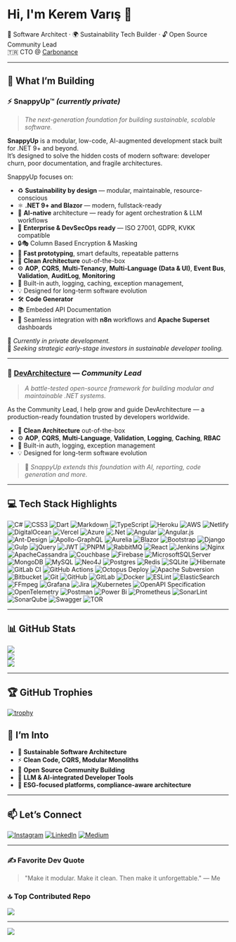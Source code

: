 # Hi, I'm Kerem Varış 👋  
🧱 Software Architect · 🌍 Sustainability Tech Builder · 🔓 Open Source Community Lead  
🇹🇷 CTO @ [Carbonance](https://carbonance.com)

---

## 🚀 What I’m Building

### ⚡ SnappyUp™ *(currently private)*  
> *The next-generation foundation for building sustainable, scalable software.*

**SnappyUp** is a modular, low-code, AI-augmented development stack built for .NET 9+ and beyond.  
It’s designed to solve the hidden costs of modern software: developer churn, poor documentation, and fragile architectures.

SnappyUp focuses on:

- ♻️ **Sustainability by design** — modular, maintainable, resource-conscious  
- ⚛️ **.NET 9+ and Blazor** — modern, fullstack-ready  
- 🤖 **AI-native** architecture — ready for agent orchestration & LLM workflows  
- 🏢 **Enterprise & DevSecOps ready** — ISO 27001, GDPR, KVKK compatible
- 🔒🎭 Column Based Encryption & Masking 
- 🚀 **Fast prototyping**, smart defaults, repeatable patterns
- 🧼 **Clean Architecture** out-of-the-box  
- ⚙️ **AOP**, **CQRS**, **Multi-Tenancy**, **Multi-Language (Data & UI)**, **Event Bus**, **Validation**, **AuditLog**, **Monitoring**  
- 🔐 Built-in auth, logging, caching, exception management,   
- 💡 Designed for long-term software evolution
- 🛠️ **Code Generator**
- 📚 Embeded API Documentation
- 🔗 Seamless integration with **n8n** workflows and **Apache Superset** dashboards

🚧 *Currently in private development.*  
💼 *Seeking strategic early-stage investors in sustainable developer tooling.*

---

### 🧱 [DevArchitecture](https://github.com/DevArchitecture/DevArchitecture) — *Community Lead*  
> *A battle-tested open-source framework for building modular and maintainable .NET systems.*

As the Community Lead, I help grow and guide DevArchitecture — a production-ready foundation trusted by developers worldwide.

- 🧼 **Clean Architecture** out-of-the-box  
- ⚙️ **AOP**, **CQRS**, **Multi-Language**, **Validation**, **Logging**, **Caching**, **RBAC**  
- 🔐 Built-in auth, logging, exception management  
- 💡 Designed for long-term software evolution

> 🧠 *SnappyUp extends this foundation with AI, reporting, code generation and more.*

---

## 💻 Tech Stack Highlights

![C#](https://img.shields.io/badge/c%23-%23239120.svg?style=plastic&logo=csharp&logoColor=white) ![CSS3](https://img.shields.io/badge/css3-%231572B6.svg?style=plastic&logo=css3&logoColor=white) ![Dart](https://img.shields.io/badge/dart-%230175C2.svg?style=plastic&logo=dart&logoColor=white) ![Markdown](https://img.shields.io/badge/markdown-%23000000.svg?style=plastic&logo=markdown&logoColor=white) ![TypeScript](https://img.shields.io/badge/typescript-%23007ACC.svg?style=plastic&logo=typescript&logoColor=white) ![Heroku](https://img.shields.io/badge/heroku-%23430098.svg?style=plastic&logo=heroku&logoColor=white) ![AWS](https://img.shields.io/badge/AWS-%23FF9900.svg?style=plastic&logo=amazon-aws&logoColor=white) ![Netlify](https://img.shields.io/badge/netlify-%23000000.svg?style=plastic&logo=netlify&logoColor=#00C7B7) ![DigitalOcean](https://img.shields.io/badge/DigitalOcean-%230167ff.svg?style=plastic&logo=digitalOcean&logoColor=white) ![Vercel](https://img.shields.io/badge/vercel-%23000000.svg?style=plastic&logo=vercel&logoColor=white) ![Azure](https://img.shields.io/badge/azure-%230072C6.svg?style=plastic&logo=microsoftazure&logoColor=white) ![.Net](https://img.shields.io/badge/.NET-5C2D91?style=plastic&logo=.net&logoColor=white) ![Angular](https://img.shields.io/badge/angular-%23DD0031.svg?style=plastic&logo=angular&logoColor=white) ![Angular.js](https://img.shields.io/badge/angular.js-%23E23237.svg?style=plastic&logo=angularjs&logoColor=white) ![Ant-Design](https://img.shields.io/badge/-AntDesign-%230170FE?style=plastic&logo=ant-design&logoColor=white) ![Apollo-GraphQL](https://img.shields.io/badge/-ApolloGraphQL-311C87?style=plastic&logo=apollo-graphql) ![Aurelia](https://img.shields.io/badge/aurelia-%23ED2B88.svg?style=plastic&logo=aurelia&logoColor=fff) ![Blazor](https://img.shields.io/badge/blazor-%235C2D91.svg?style=plastic&logo=blazor&logoColor=white) ![Bootstrap](https://img.shields.io/badge/bootstrap-%238511FA.svg?style=plastic&logo=bootstrap&logoColor=white) ![Django](https://img.shields.io/badge/django-%23092E20.svg?style=plastic&logo=django&logoColor=white) ![Gulp](https://img.shields.io/badge/GULP-%23CF4647.svg?style=plastic&logo=gulp&logoColor=white) ![jQuery](https://img.shields.io/badge/jquery-%230769AD.svg?style=plastic&logo=jquery&logoColor=white) ![JWT](https://img.shields.io/badge/JWT-black?style=plastic&logo=JSON%20web%20tokens) ![PNPM](https://img.shields.io/badge/pnpm-%234a4a4a.svg?style=plastic&logo=pnpm&logoColor=f69220) ![RabbitMQ](https://img.shields.io/badge/rabbitmq-FF6600?style=plastic&logo=rabbitmq&logoColor=white) ![React](https://img.shields.io/badge/react-%2320232a.svg?style=plastic&logo=react&logoColor=%2361DAFB) ![Jenkins](https://img.shields.io/badge/jenkins-%232C5263.svg?style=plastic&logo=jenkins&logoColor=white) ![Nginx](https://img.shields.io/badge/nginx-%23009639.svg?style=plastic&logo=nginx&logoColor=white) ![ApacheCassandra](https://img.shields.io/badge/cassandra-%231287B1.svg?style=plastic&logo=apache-cassandra&logoColor=white) ![Couchbase](https://img.shields.io/badge/Couchbase-EA2328?style=plastic&logo=couchbase&logoColor=white) ![Firebase](https://img.shields.io/badge/firebase-a08021?style=plastic&logo=firebase&logoColor=ffcd34) ![MicrosoftSQLServer](https://img.shields.io/badge/Microsoft%20SQL%20Server-CC2927?style=plastic&logo=microsoft%20sql%20server&logoColor=white) ![MongoDB](https://img.shields.io/badge/MongoDB-%234ea94b.svg?style=plastic&logo=mongodb&logoColor=white) ![MySQL](https://img.shields.io/badge/mysql-4479A1.svg?style=plastic&logo=mysql&logoColor=white) ![Neo4J](https://img.shields.io/badge/Neo4j-008CC1?style=plastic&logo=neo4j&logoColor=white) ![Postgres](https://img.shields.io/badge/postgres-%23316192.svg?style=plastic&logo=postgresql&logoColor=white) ![Redis](https://img.shields.io/badge/redis-%23DD0031.svg?style=plastic&logo=redis&logoColor=white) ![SQLite](https://img.shields.io/badge/sqlite-%2307405e.svg?style=plastic&logo=sqlite&logoColor=white) ![Hibernate](https://img.shields.io/badge/Hibernate-59666C?style=plastic&logo=Hibernate&logoColor=white) ![GitLab CI](https://img.shields.io/badge/gitlab%20CI-%23181717.svg?style=plastic&logo=gitlab&logoColor=white) ![GitHub Actions](https://img.shields.io/badge/github%20actions-%232671E5.svg?style=plastic&logo=githubactions&logoColor=white) ![Octopus Deploy](https://img.shields.io/badge/octopus%20deploy-0D80D8?style=plastic&logo=octopusdeploy&logoColor=white) ![Apache Subversion](https://img.shields.io/badge/subversion-%23809CC9.svg?style=plastic&logo=subversion&logoColor=white) ![Bitbucket](https://img.shields.io/badge/bitbucket-%230047B3.svg?style=plastic&logo=bitbucket&logoColor=white) ![Git](https://img.shields.io/badge/git-%23F05033.svg?style=plastic&logo=git&logoColor=white) ![GitHub](https://img.shields.io/badge/github-%23121011.svg?style=plastic&logo=github&logoColor=white) ![GitLab](https://img.shields.io/badge/gitlab-%23181717.svg?style=plastic&logo=gitlab&logoColor=white) ![Docker](https://img.shields.io/badge/docker-%230db7ed.svg?style=plastic&logo=docker&logoColor=white) ![ESLint](https://img.shields.io/badge/ESLint-4B3263?style=plastic&logo=eslint&logoColor=white) ![ElasticSearch](https://img.shields.io/badge/-ElasticSearch-005571?style=plastic&logo=elasticsearch) ![FFmpeg](https://shields.io/badge/FFmpeg-%23171717.svg?logo=ffmpeg&style=plastic&labelColor=171717&logoColor=5cb85c) ![Grafana](https://img.shields.io/badge/grafana-%23F46800.svg?style=plastic&logo=grafana&logoColor=white) ![Jira](https://img.shields.io/badge/jira-%230A0FFF.svg?style=plastic&logo=jira&logoColor=white) ![Kubernetes](https://img.shields.io/badge/kubernetes-%23326ce5.svg?style=plastic&logo=kubernetes&logoColor=white) ![OpenAPI Specification](https://img.shields.io/badge/openapiinitiative-%23000000.svg?style=plastic&logo=openapiinitiative&logoColor=white) ![OpenTelemetry](https://img.shields.io/badge/OpenTelemetry-FFFFFF?&style=plastic&logo=opentelemetry&logoColor=black) ![Postman](https://img.shields.io/badge/Postman-FF6C37?style=plastic&logo=postman&logoColor=white) ![Power Bi](https://img.shields.io/badge/power_bi-F2C811?style=plastic&logo=powerbi&logoColor=black) ![Prometheus](https://img.shields.io/badge/Prometheus-E6522C?style=plastic&logo=Prometheus&logoColor=white) ![SonarLint](https://img.shields.io/badge/SonarLint-CB2029?style=plastic&logo=SONARLINT&logoColor=white) ![SonarQube](https://img.shields.io/badge/SonarQube-black?style=plastic&logo=sonarqube&logoColor=4E9BCD) ![Swagger](https://img.shields.io/badge/-Swagger-%23Clojure?style=plastic&logo=swagger&logoColor=white) ![TOR](https://img.shields.io/badge/tor-%237E4798.svg?style=plastic&logo=tor-project&logoColor=white)

---

## 📊 GitHub Stats

![](https://github-readme-stats.vercel.app/api?username=keremvaris&theme=one_dark_pro&hide_border=false&include_all_commits=true&count_private=true)<br/>
![](https://nirzak-streak-stats.vercel.app/?user=keremvaris&theme=one_dark_pro&hide_border=false)<br/>
![](https://github-readme-stats.vercel.app/api/top-langs/?username=keremvaris&theme=one_dark_pro&hide_border=false&layout=compact)

---
## 🏆 GitHub Trophies

[![trophy](https://github-profile-trophy.vercel.app/?username=keremvaris&theme=onedark)](https://github.com/keremvarisgithub-profile-trophy)

## 💬 I’m Into

- 🧱 **Sustainable Software Architecture**  
- ⚡ **Clean Code, CQRS, Modular Monoliths**  
- 🤝 **Open Source Community Building**  
- 🧠 **LLM & AI-integrated Developer Tools**  
- 🌱 **ESG-focused platforms, compliance-aware architecture**  

---

## 📫 Let’s Connect

[![Instagram](https://img.shields.io/badge/Instagram-%23E4405F.svg?logo=Instagram&logoColor=white)](https://instagram.com/kerem_varis) [![LinkedIn](https://img.shields.io/badge/LinkedIn-%230077B5.svg?logo=linkedin&logoColor=white)](https://linkedin.com/in/keremvaris) [![Medium](https://img.shields.io/badge/Medium-12100E?logo=medium&logoColor=white)](https://medium.com/@keremvaris) 

---

### ✍️ Favorite Dev Quote

> "Make it modular. Make it clean. Then make it unforgettable." — Me

### 🔝 Top Contributed Repo
![](https://github-contributor-stats.vercel.app/api?username=keremvaris&limit=5&theme=radical&combine_all_yearly_contributions=true)

---
[![](https://visitcount.itsvg.in/api?id=keremvaris&icon=0&color=0)](https://visitcount.itsvg.in)

<!-- Proudly created with GPRM ( https://gprm.itsvg.in ) -->

